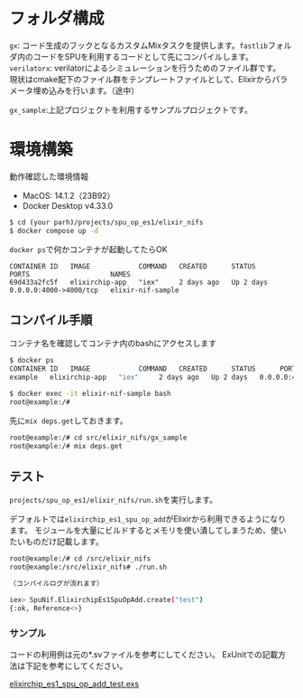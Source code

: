 # フォルダ構成

`gx`: コード生成のフックとなるカスタムMixタスクを提供します。`fastlib`フォルダ内のコードをSPUを利用するコードとして先にコンパイルします。  
`verilatorx`: verilatorによるシミュレーションを行うためのファイル群です。  
現状はcmake配下のファイル群をテンプレートファイルとして、Elixirからパラメータ埋め込みを行います。（途中）  

`gx_sample`:上記プロジェクトを利用するサンプルプロジェクトです。

# 環境構築

動作確認した環境情報

- MacOS: 14.1.2（23B92）
- Docker Desktop v4.33.0

```bash
$ cd (your parh)/projects/spu_op_es1/elixir_nifs
$ docker compose up -d
```

`docker ps`で何かコンテナが起動してたらOK

```
CONTAINER ID   IMAGE            COMMAND   CREATED      STATUS      PORTS                    NAMES
69d433a2fc5f   elixirchip-app   "iex"     2 days ago   Up 2 days   0.0.0.0:4000->4000/tcp   elixir-nif-sample
```

## コンパイル手順

コンテナ名を確認してコンテナ内のbashにアクセスします

```bash
$ docker ps
CONTAINER ID   IMAGE            COMMAND   CREATED      STATUS      PORTS                    NAMES
example   elixirchip-app   "iex"     2 days ago   Up 2 days   0.0.0.0:4000->4000/tcp   elixir-nif-sample

$ docker exec -it elixir-nif-sample bash
root@example:/#
```

先に`mix deps.get`しておきます。

```bash
root@example:/# cd src/elixir_nifs/gx_sample
root@example:/# mix deps.get
```

## テスト

`projects/spu_op_es1/elixir_nifs/run.sh`を実行します。

デフォルトでは`elixirchip_es1_spu_op_add`がElixirから利用できるようになります。
モジュールを大量にビルドするとメモリを使い潰してしまうため、使いたいものだけ記載します。

```bash 
root@example:/# cd /src/elixir_nifs
root@example:/src/elixir_nifs# ./run.sh

（コンパイルログが流れます）

iex> SpuNif.ElixirchipEs1SpuOpAdd.create("test")
{:ok, Reference<>}
```

### サンプル

コードの利用例は元の*.svファイルを参考にしてください。
ExUnitでの記載方法は下記を参考にしてください。

[elixirchip_es1_spu_op_add_test.exs](./gx_sample/test/elixirchip_es1_spu_op_add_test.exs)